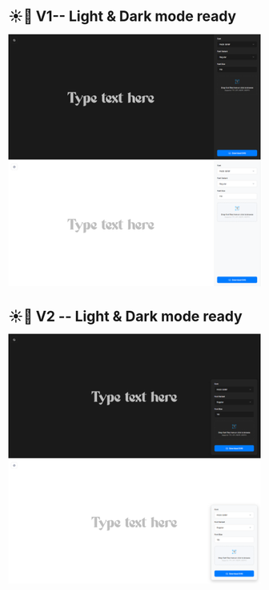 
  
# ☀️🌙 V1-- Light & Dark mode ready
<img src="https://github.com/F-e-n-y-x/Font-to-SVG/blob/main/screenshots/dark.png?raw=true">
<img src="https://github.com/F-e-n-y-x/Font-to-SVG/blob/main/screenshots/light.png?raw=true">

# ☀️🌙 V2 -- Light & Dark mode ready
<img src="https://github.com/F-e-n-y-x/Font-to-SVG/blob/main/screenshots/dark-v2.png?raw=true">
<img src="https://github.com/F-e-n-y-x/Font-to-SVG/blob/main/screenshots/light-v2.png?raw=true">
